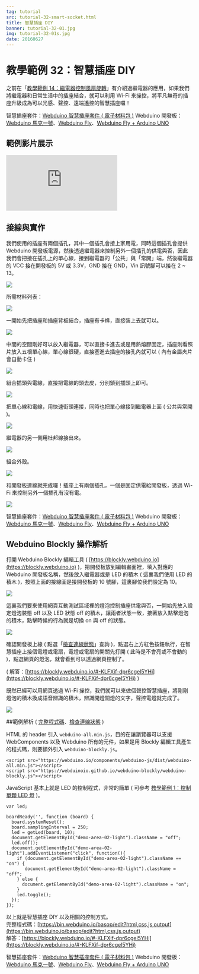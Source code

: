 ```yaml
---
tag: tutorial
src: tutorial-32-smart-socket.html
title: 智慧插座 DIY
banner: tutorial-32-01.jpg
img: tutorial-32-01s.jpg
date: 20160627
---
```


<!-- @@master  = ../../_layout.html-->

<!-- @@block  =  meta-->

<title>教學範例 32：智慧插座 DIY :::: Webduino = Web × Arduino</title>

<meta name="description" content="之前在「教學範例 14：繼電器控制風扇旋轉」有介紹過繼電器的應用，如果我們將繼電器和日常生活中的插座結合，就可以利用 Wi-Fi 來操控，將平凡無奇的插座升級成為可以光感、聲控、遠端遙控的智慧插座囉！">

<meta itemprop="description" content="之前在「教學範例 14：繼電器控制風扇旋轉」有介紹過繼電器的應用，如果我們將繼電器和日常生活中的插座結合，就可以利用 Wi-Fi 來操控，將平凡無奇的插座升級成為可以光感、聲控、遠端遙控的智慧插座囉！">

<meta property="og:description" content="之前在「教學範例 14：繼電器控制風扇旋轉」有介紹過繼電器的應用，如果我們將繼電器和日常生活中的插座結合，就可以利用 Wi-Fi 來操控，將平凡無奇的插座升級成為可以光感、聲控、遠端遙控的智慧插座囉！">

<meta property="og:title" content="教學範例 32：智慧插座 DIY" >

<meta property="og:url" content="https://webduino.io/tutorials/tutorial-32-smart-socket.html">

<meta property="og:image" content="https://webduino.io/img/tutorials/tutorial-32-01s.jpg">

<meta itemprop="image" content="https://webduino.io/img/tutorials/tutorial-32-01s.jpg">

<include src="../_include-tutorials.html"></include>

<!-- @@close-->

<!-- @@block  =  preAndNext-->

<include src="../_include-tutorials-content.html"></include>

<!-- @@close-->

<!-- @@block  =  tutorials-->

# 教學範例 32：智慧插座 DIY

之前在「[教學範例 14：繼電器控制風扇旋轉](https://webduino.io/tutorials/tutorial-14-relay.html)」有介紹過繼電器的應用，如果我們將繼電器和日常生活中的插座結合，就可以利用 Wi-Fi 來操控，將平凡無奇的插座升級成為可以光感、聲控、遠端遙控的智慧插座囉！ 

<div class="buy-this">
	<span>智慧插座套件：<a href="https://webduino.io/buy/webduino-package-socket.html" target="_blank">Webduino 智慧插座套件 ( 電子材料包 )</a></span>
	<span>Webduino 開發板：<a href="https://webduino.io/buy/component-webduino-v1.html" target="_blank">Webduino 馬克一號</a>、<a href="https://webduino.io/buy/component-webduino-fly.html" target="_blank">Webduino Fly</a>、<a href="https://webduino.io/buy/component-webduino-uno-fly.html" target="_blank">Webduino Fly + Arduino UNO</a></span>
</div>

## 範例影片展示

<iframe class="youtube" src="https://www.youtube.com/embed/nFEY_k_2zxQ" frameborder="0" allowfullscreen></iframe>

## 接線與實作

我們使用的插座有兩個插孔，其中一個插孔會接上家用電，同時這個插孔會提供 Webduino 開發板電源，然後透過繼電器來控制另外一個插孔的供電與否，因此我們會把接在插孔上的單心線，接到繼電器的「公共」與「常開」端，然後繼電器的 VCC 接在開發板的 5V 或 3.3V，GND 接在 GND，Vin 訊號腳可以接在 2 ~ 13。

![](../img/tutorials/tutorial-32-02.jpg)

所需材料列表：

![](../img/tutorials/tutorial-32-03.jpg)

一開始先把插座和插座背板結合，插座有卡榫，直接裝上去就可以。

![](../img/tutorials/tutorial-32-04.jpg)

中間的空間剛好可以放入繼電器，可以直接卡進去或是用熱熔膠固定，插座則看照片放入五根單心線，單心線很硬，直接塞進去插座的接孔內就可以 ( 內有金屬夾片會自動卡住 )

![](../img/tutorials/tutorial-32-05.jpg)

組合插頭與電線，直接把電線的頭去皮，分別鎖到插頭上即可。

![](../img/tutorials/tutorial-32-07.jpg)

把單心線和電線，用快速街頭連接，同時也把單心線接到繼電器上面 ( 公共與常開 )。

![](../img/tutorials/tutorial-32-06.jpg)

繼電器的另一側用杜邦線接出來。

![](../img/tutorials/tutorial-32-08.jpg)

組合外殼。

![](../img/tutorials/tutorial-32-09.jpg)

和開發板連線就完成囉！插座上有兩個插孔，一個是固定供電給開發板，透過 Wi-Fi 來控制另外一個插孔有沒有電。

![](../img/tutorials/tutorial-32-10.jpg)

<div class="buy-this">
	<span>智慧插座套件：<a href="https://webduino.io/buy/webduino-package-socket.html" target="_blank">Webduino 智慧插座套件 ( 電子材料包 )</a></span>
	<span>Webduino 開發板：<a href="https://webduino.io/buy/component-webduino-v1.html" target="_blank">Webduino 馬克一號</a>、<a href="https://webduino.io/buy/component-webduino-fly.html" target="_blank">Webduino Fly</a>、<a href="https://webduino.io/buy/component-webduino-uno-fly.html" target="_blank">Webduino Fly + Arduino UNO</a></span>
</div>

## Webduino Blockly 操作解析

打開 Webduino Blockly 編輯工具 ( [https://blockly.webduino.io](https://blockly.webduino.io) )，把開發板放到編輯畫面裡，填入對應的 Webduino 開發板名稱，然後放入繼電器或是 LED 的積木 ( 這裏我們使用 LED 的積木 )，按照上面的接線圖是接開發板的 10 號腳，這裏腳位我們設定為 10。

![](../img/tutorials/tutorial-32-11.jpg)

這裏我們要來使用網頁互動測試區域裡的燈泡控制插座供電與否，一開始先放入設定燈泡裝態 off 以及 LED 狀態 off 的積木，讓兩者狀態一致，接著放入點擊燈泡的積木，點擊時候的行為就是切換 on 與 off 的狀態。

![](../img/tutorials/tutorial-32-12.jpg)

確認開發板上線 ( 點選「[檢查連線狀態](https://webduino.io/device.html)」查詢 )，點選右上方紅色按鈕執行，在智慧插座上接個電燈或電扇，電燈或電扇的開關先打開 ( 此時是不會亮或不會動的 )，點選網頁的燈泡，就會看到可以透過網頁控制了。

( 解答：[https://blockly.webduino.io/#-KLFXif-dpr6cgel5YHi](https://blockly.webduino.io/#-KLFXif-dpr6cgel5YHi) )

既然已經可以用網頁透過 Wi-Fi 操控，我們就可以來做個聲控智慧插座，將剛剛燈泡的積木換成語音辨識的積木，辨識開燈關燈的文字，聲控電燈就完成了。

![](../img/tutorials/tutorial-32-13.jpg)

##範例解析 ( [完整程式碼](https://bin.webduino.io/basop/edit?html,css,js,output)、[檢查連線狀態](https://webduino.io/device.html) )

HTML 的 header 引入 `webduino-all.min.js`，目的在讓瀏覽器可以支援 WebComponents 以及 Webduino 所有的元件，如果是用 Blockly 編輯工具產生的程式碼，則要額外引入 `webduino-blockly.js`。

	<script src="https://webduino.io/components/webduino-js/dist/webduino-all.min.js"></script>
	<script src="https://webduinoio.github.io/webduino-blockly/webduino-blockly.js"></script>

JavaScript 基本上就是 LED 的控制程式，非常的簡單 ( 可參考 [教學範例 1：控制單顆 LED 燈](https://webduino.io/tutorials/tutorial-01-led.html) )。	

	var led;

	boardReady('', function (board) {
	  board.systemReset();
	  board.samplingInterval = 250;
	  led = getLed(board, 10);
	  document.getElementById("demo-area-02-light").className = "off";
	  led.off();
	  document.getElementById("demo-area-02-light").addEventListener("click", function(){
	    if (document.getElementById("demo-area-02-light").className == "on") {
	       document.getElementById("demo-area-02-light").className = "off";
	    } else {
	      document.getElementById("demo-area-02-light").className = "on";
	    }
	    led.toggle();
	  });
	});

以上就是智慧插座 DIY 以及相關的控制方式。   
完整程式碼：[https://bin.webduino.io/basop/edit?html,css,js,output](https://bin.webduino.io/basop/edit?html,css,js,output)  
解答：[https://blockly.webduino.io/#-KLFXif-dpr6cgel5YHi](https://blockly.webduino.io/#-KLFXif-dpr6cgel5YHi)

<div class="buy-this">
	<span>智慧插座套件：<a href="https://webduino.io/buy/webduino-package-socket.html" target="_blank">Webduino 智慧插座套件 ( 電子材料包 )</a></span>
	<span>Webduino 開發板：<a href="https://webduino.io/buy/component-webduino-v1.html" target="_blank">Webduino 馬克一號</a>、<a href="https://webduino.io/buy/component-webduino-fly.html" target="_blank">Webduino Fly</a>、<a href="https://webduino.io/buy/component-webduino-uno-fly.html" target="_blank">Webduino Fly + Arduino UNO</a></span>
</div>


<!-- @@close-->